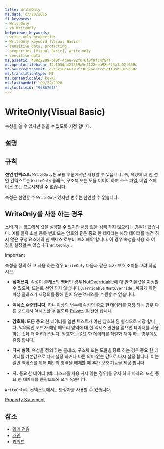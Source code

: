 ```yaml
---
title: WriteOnly
ms.date: 07/20/2015
f1_keywords:
- WriteOnly
- vb.WriteOnly
helpviewer_keywords:
- write-only properties
- WriteOnly keyword [Visual Basic]
- sensitive data, protecting
- properties [Visual Basic], write-only
- sensitive data
ms.assetid: 488d2899-b09f-4cee-92f0-6f9f9fc4f944
ms.openlocfilehash: 12a1030a423359a3e4122eea98e223a1a02f680c
ms.sourcegitcommit: d2db216e46323f73b32ae312c9e4135258e5d68e
ms.translationtype: MT
ms.contentlocale: ko-KR
ms.lasthandoff: 09/22/2020
ms.locfileid: "90867618"
---
```

# <a name="writeonly-visual-basic"></a>WriteOnly(Visual Basic)

속성을 쓸 수 있지만 읽을 수 없도록 지정 합니다.  
  
## <a name="remarks"></a>설명  
  
## <a name="rules"></a>규칙  

 **선언 컨텍스트.** `WriteOnly`는 모듈 수준에서만 사용할 수 있습니다. 즉, 속성에 대 한 선언 컨텍스트는 `WriteOnly` 클래스, 구조체 또는 모듈 이어야 하며 소스 파일, 네임 스페이스 또는 프로시저일 수 없습니다.  
  
 속성은 선언할 수 `WriteOnly` 있지만 변수는 선언할 수 없습니다.  
  
## <a name="when-to-use-writeonly"></a>WriteOnly를 사용 하는 경우  

 소비 하는 코드에서 값을 설정할 수 있지만 해당 값을 검색 하지 않으려는 경우가 있습니다. 예를 들어 소셜 등록 번호 또는 암호와 같은 중요 한 데이터는 해당 데이터를 설정 하지 않은 구성 요소에의 한 액세스 로부터 보호 해야 합니다. 이 경우 속성을 사용 하 여 값을 설정할 수 있습니다 `WriteOnly` .  
  
> [!IMPORTANT]
> 속성을 정의 하 고 사용 하는 경우 `WriteOnly` 다음과 같은 추가 보호 조치를 고려 하십시오.  
  
- **덮어쓰지.** 속성이 클래스의 멤버인 경우 [NotOverridable](notoverridable.md)에 대 한 기본값을 지정할 수 있으며, 또는로 선언 하지 않습니다 `Overridable` `MustOverride` . 이렇게 하면 파생 클래스가 재정의를 통해 원치 않는 액세스를 수행할 수 없습니다.  
  
- **액세스 수준입니다.** 하나 이상의 변수에 속성의 중요 한 데이터를 저장 하는 경우 다른 코드에서 액세스할 수 없도록 [Private](private.md) 을 선언 합니다.  
  
- **암호화.** 모든 중요 한 데이터를 일반 텍스트가 아닌 암호화 된 형식으로 저장 합니다. 악의적인 코드가 해당 메모리 영역에 대 한 액세스 권한을 얻으면 데이터를 사용 하는 것이 더 어려워집니다. 암호화는 중요 한 데이터를 직렬화 해야 하는 경우에도 유용 합니다.  
  
- **다시 설정.** 속성을 정의 하는 클래스, 구조체 또는 모듈을 종료 하는 경우 중요 한 데이터를 기본값으로 다시 설정 하거나 다른 의미 없는 값으로 다시 설정 합니다. 이는 일반 액세스를 위해 메모리 영역을 해제할 때 추가 보호 기능을 제공 합니다.  
  
- **지.** 중요 한 데이터 (예: 디스크를 사용 하지 않는 경우)를 유지 하지 마세요. 또한 중요 한 데이터를 클립보드에 쓰지 않습니다.  
  
 `WriteOnly`이 컨텍스트에서는 한정자를 사용할 수 있습니다.  
  
 [Property Statement](../statements/property-statement.md)  
  
## <a name="see-also"></a>참조

- [읽기 전용](readonly.md)
- [개인](private.md)
- [키워드](../keywords/index.md)
